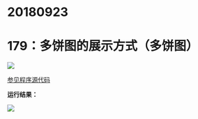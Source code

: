 # 20180923

# 179：多饼图的展示方式（多饼图）

<img src="http://image.renkaigis.com/keepcoding/2018092301.png">

<a href="https://github.com/renkaigis/KeepCoding/tree/master/2018/09/23" target="_blank">参见程序源代码</a>

**运行结果：**

<img src="http://image.renkaigis.com/keepcoding/2018092302.png">